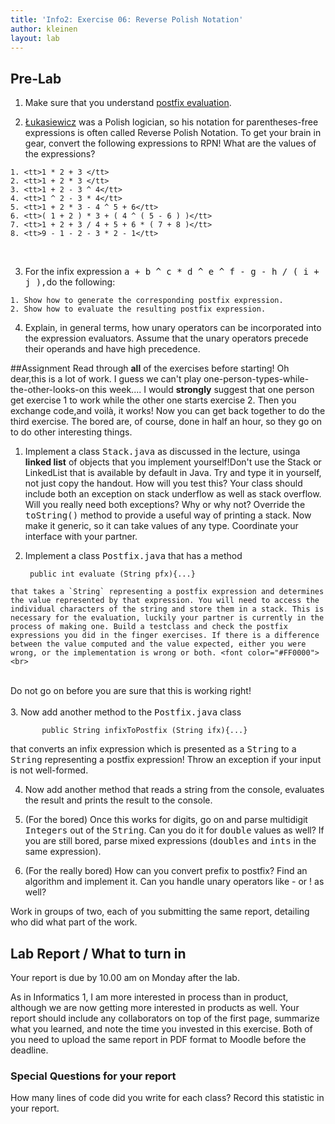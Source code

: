 ```yaml
---
title: 'Info2: Exercise 06: Reverse Polish Notation'
author: kleinen
layout: lab
---
```

## Pre-Lab

  1. Make sure that you understand [postfix evaluation](lab-06-handout.html).

  2. [ 	&#321;ukasiewicz](http://www-gap.dcs.st-and.ac.uk/%7Ehistory/Mathematicians/Lukasiewicz.html) was a Polish logician, so his notation for parentheses-free expressions is often called Reverse Polish Notation. To get your brain in gear, convert the following expressions to RPN! What are the values of the expressions?

    1. <tt>1 * 2 + 3 </tt>
    2. <tt>1 + 2 * 3 </tt>
    3. <tt>1 + 2 - 3 ^ 4</tt>
    4. <tt>1 ^ 2 - 3 * 4</tt>
    5. <tt>1 + 2 * 3 - 4 ^ 5 + 6</tt>
    6. <tt>( 1 + 2 ) * 3 + ( 4 ^ ( 5 - 6 ) )</tt>
    7. <tt>1 + 2 + 3 / 4 + 5 + 6 * ( 7 + 8 )</tt>
    8. <tt>9 - 1 - 2 - 3 * 2 - 1</tt>
  

  3. For the infix expression <tt>a + b ^ c * d ^ e ^ f - g - h / ( i + j ),</tt>do the following:

    1. Show how to generate the corresponding postfix expression.
    2. Show how to evaluate the resulting postfix expression.
  4. Explain, in general terms, how unary operators can be incorporated into the expression evaluators. Assume that the unary operators precede their operands and have high precedence.

##Assignment
Read through **all** of the exercises before starting! Oh dear,this is a lot of work. I guess we can't play one-person-types-while-the-other-looks-on this week.... I would **strongly** suggest that one person get exercise 1 to work while the other one starts exercise 2. Then you exchange code,and voilà, it works! Now you can get back together to do the third exercise. The bored are, of course, done in half an hour, so they go on to do other interesting things.

  1. Implement a class <tt>Stack.java</tt> as discussed in the lecture, usinga **linked list** of objects that you implement yourself!Don't use the Stack or LinkedList that is available by default in Java. Try and type it in yourself, not just copy the handout. How will you test this? Your class should include both an exception on stack underflow as well as stack overflow. Will you really need both exceptions? Why or why not? Override the <tt>toString()</tt> method to provide a useful way of printing a stack. Now make it generic, so it can take values of any type. Coordinate your interface with your partner.


  2. Implement a class <tt>Postfix.java</tt> that has a method

          public int evaluate (String pfx){...}

    that takes a `String` representing a postfix expression and determines the value represented by that expression. You will need to access the individual characters of the string and store them in a stack. This is necessary for the evaluation, luckily your partner is currently in the process of making one. Build a testclass and check the postfix expressions you did in the finger exercises. If there is a difference between the value computed and the value expected, either you were wrong, or the implementation is wrong or both. <font color="#FF0000"><br>
<br>
Do not go on before you are sure that this is working right!<br>
<br>
</font>
  3. Now add another method to the <tt>Postfix.java</tt> class

           public String infixToPostfix (String ifx){...}

  that converts an infix expression which is presented as a <tt>String</tt> to a<tt> String</tt> representing a postfix expression! Throw an exception if your input is not well-formed.

  4. Now add another method that reads a string from the console, evaluates the result and prints the result to the console.


  5. (For the bored) Once this works for digits, go on and parse multidigit <tt>Integers</tt> out of the <tt>String</tt>. Can you do it for <tt>double</tt> values as well? If you are still bored, parse mixed expressions (<tt>doubles</tt> and <tt>ints</tt> in the same expression).


  6. (For the really bored) How can you convert prefix to postfix? Find an algorithm and implement it. Can you handle unary operators like - or ! as well?

Work in groups of two, each of you submitting the same report, detailing who did what part of the work.

## Lab Report / What to turn in

Your report is due by 10.00 am on Monday after the lab.

As in Informatics 1, I am more interested in process than in product,
although we are now getting more interested in products as well.
Your report should include any collaborators on top of the first page,
summarize what you learned,
and note the time you invested in this exercise.
Both of you need to upload the same report in PDF format to Moodle before the
deadline.

### Special Questions for your report
How many lines of code did you write for each class? Record this statistic in your report.
